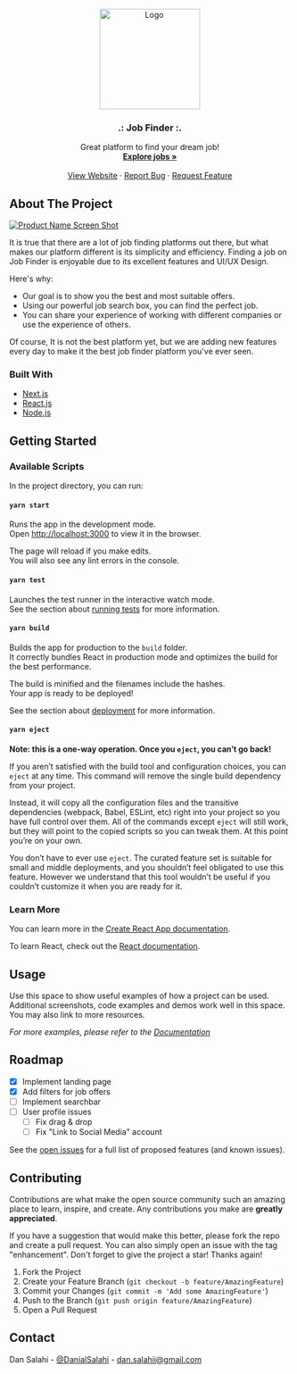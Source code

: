<div id="top"></div>

<!-- PROJECT LOGO -->
<br />
<div align="center">
    <img src="https://i.ibb.co/W2cF6RY/logo-dark.png" alt="Logo" width="180">

  <h3 align="center">.: Job Finder :.</h3>

  <p align="center">
    Great platform to find your dream job!
    <br />
    <a href="/"><strong>Explore jobs »</strong></a>
    <br />
    <br />
    <a href="/">View Website</a>
    ·
    <a href="https://github.com/user/repo/issues">Report Bug</a>
    ·
    <a href="https://github.com/user/repo/issues">Request Feature</a>
  </p>
</div>

<!-- ABOUT THE PROJECT -->
## About The Project

[![Product Name Screen Shot][product-screenshot]](https://example.com)

It is true that there are a lot of job finding platforms out there, but what makes our platform different is its simplicity and efficiency. Finding a job on Job Finder is enjoyable due to its excellent features and UI/UX Design.

Here's why:
* Our goal is to show you the best and most suitable offers.
* Using our powerful job search box, you can find the perfect job.
* You can share your experience of working with different companies or use the experience of others.

Of course, It is not the best platform yet, but we are adding new features every day to make it the best job finder platform you've ever seen.

### Built With

* [Next.js](https://nextjs.org/)
* [React.js](https://reactjs.org/)
* [Node.js](https://nodejs.org)

<!-- GETTING STARTED -->
## Getting Started

### Available Scripts

In the project directory, you can run:

#### `yarn start`

Runs the app in the development mode.\
Open [http://localhost:3000](http://localhost:3000) to view it in the browser.

The page will reload if you make edits.\
You will also see any lint errors in the console.

#### `yarn test`

Launches the test runner in the interactive watch mode.\
See the section about [running tests](https://facebook.github.io/create-react-app/docs/running-tests) for more information.

#### `yarn build`

Builds the app for production to the `build` folder.\
It correctly bundles React in production mode and optimizes the build for the best performance.

The build is minified and the filenames include the hashes.\
Your app is ready to be deployed!

See the section about [deployment](https://facebook.github.io/create-react-app/docs/deployment) for more information.

#### `yarn eject`

**Note: this is a one-way operation. Once you `eject`, you can’t go back!**

If you aren’t satisfied with the build tool and configuration choices, you can `eject` at any time. This command will remove the single build dependency from your project.

Instead, it will copy all the configuration files and the transitive dependencies (webpack, Babel, ESLint, etc) right into your project so you have full control over them. All of the commands except `eject` will still work, but they will point to the copied scripts so you can tweak them. At this point you’re on your own.

You don’t have to ever use `eject`. The curated feature set is suitable for small and middle deployments, and you shouldn’t feel obligated to use this feature. However we understand that this tool wouldn’t be useful if you couldn’t customize it when you are ready for it.

### Learn More

You can learn more in the [Create React App documentation](https://facebook.github.io/create-react-app/docs/getting-started).

To learn React, check out the [React documentation](https://reactjs.org/).


<!-- USAGE EXAMPLES -->
## Usage

Use this space to show useful examples of how a project can be used. Additional screenshots, code examples and demos work well in this space. You may also link to more resources.

_For more examples, please refer to the [Documentation](https://example.com)_


<!-- ROADMAP -->
## Roadmap

- [x] Implement landing page
- [x] Add filters for job offers
- [ ] Implement searchbar
- [ ] User profile issues
    - [ ] Fix drag & drop
    - [ ] Fix "Link to Social Media" account

See the [open issues](https://github.com/othneildrew/Best-README-Template/issues) for a full list of proposed features (and known issues).

<!-- CONTRIBUTING -->
## Contributing

Contributions are what make the open source community such an amazing place to learn, inspire, and create. Any contributions you make are **greatly appreciated**.

If you have a suggestion that would make this better, please fork the repo and create a pull request. You can also simply open an issue with the tag "enhancement".
Don't forget to give the project a star! Thanks again!

1. Fork the Project
2. Create your Feature Branch (`git checkout -b feature/AmazingFeature`)
3. Commit your Changes (`git commit -m 'Add some AmazingFeature'`)
4. Push to the Branch (`git push origin feature/AmazingFeature`)
5. Open a Pull Request

<!-- CONTACT -->
## Contact

Dan Salahi - [@DanialSalahi](https://twitter.com/DanialSalahi) - dan.salahii@gmail.com


<!-- MARKDOWN LINKS & IMAGES -->
[contributors-shield]: https://img.shields.io/github/contributors/othneildrew/Best-README-Template.svg?style=for-the-badge
[contributors-url]: https://github.com/othneildrew/Best-README-Template/graphs/contributors
[forks-shield]: https://img.shields.io/github/forks/othneildrew/Best-README-Template.svg?style=for-the-badge
[forks-url]: https://github.com/othneildrew/Best-README-Template/network/members
[stars-shield]: https://img.shields.io/github/stars/othneildrew/Best-README-Template.svg?style=for-the-badge
[stars-url]: https://github.com/othneildrew/Best-README-Template/stargazers
[issues-shield]: https://img.shields.io/github/issues/othneildrew/Best-README-Template.svg?style=for-the-badge
[issues-url]: https://github.com/othneildrew/Best-README-Template/issues
[license-shield]: https://img.shields.io/github/license/othneildrew/Best-README-Template.svg?style=for-the-badge
[license-url]: https://github.com/othneildrew/Best-README-Template/blob/master/LICENSE.txt
[linkedin-shield]: https://img.shields.io/badge/-LinkedIn-black.svg?style=for-the-badge&logo=linkedin&colorB=555
[linkedin-url]: https://linkedin.com/in/othneildrew
[product-screenshot]: https://i.ibb.co/LRwX1JM/Screenshot-2022-05-01-192248.jpg

